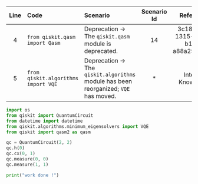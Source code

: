 | Line | Code | Scenario | Scenario Id | Reference | Artifact | Refactoring |
| :--: | :--- | :------- | :---------: | :-------: | :------- | :---------- |
| 4 | `from qiskit.qasm import Qasm` | Deprecation -> The `qiskit.qasm` module is deprecated. | 14 | 3c189cb9-1315-4402-b141-a88a25a253f2 | `qiskit.qasm` | |
| 5 | `from qiskit.algorithms import VQE` | Deprecation -> The `qiskit.algorithms` module has been reorganized; `VQE` has moved. | * | Internal Knowledge | `qiskit.algorithms.VQE` | `from qiskit.algorithms.minimum_eigensolvers import VQE` |


```python
import os
from qiskit import QuantumCircuit
from datetime import datetime
from qiskit.algorithms.minimum_eigensolvers import VQE
from qiskit import qasm2 as qasm

qc = QuantumCircuit(2, 2)
qc.h(0)
qc.cx(0, 1)
qc.measure(0, 0)
qc.measure(1, 1)

print("work done !")
```